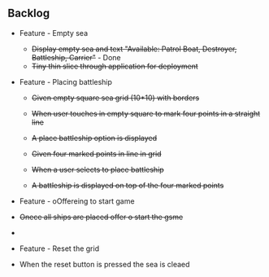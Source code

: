 Backlog
--------

- Feature - Empty sea
    - ~~Display empty sea and text "Available: Patrol Boat, Destroyer, Battleship, Carrier"~~ - Done
    - ~~Tiny thin slice through application for deployment~~

- Feature - Placing battleship
    - ~~Given empty square sea grid (10*10) with borders~~
    - ~~When user touches in empty square to mark four points in a straight line~~
    - ~~A place battleship option is displayed~~

    - ~~Given four marked points in line in grid~~
    - ~~When a user selects to place battleship~~
    - ~~A battleship is displayed on top of the four marked points~~
    
 - Feature - oOffereing to start game
 - ~~Onece all ships are placed offer o start the gsme~~
 - 
 - Feature - Reset the grid
 - When the reset button is pressed the sea is cleaed
